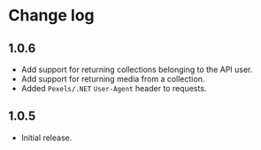 ﻿# Change log

## 1.0.6
* Add support for returning collections belonging to the API user.
* Add support for returning media from a collection.
* Added `Pexels/.NET` `User-Agent` header to requests.

## 1.0.5
* Initial release.